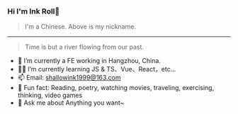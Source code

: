 
### Hi I'm Ink Roll👋
> I'm a Chinese. Above is my nickname.

---

> Time is but a river flowing from our past.

- 🤖 I’m currently a FE working in Hangzhou, China.
- 👨‍💻 I’m currently learning JS & TS、Vue、React，etc...
- 📫 Email: shallowink1999@163.com
- 🎣 Fun fact: Reading, poetry, watching movies, traveling, exercising, thinking, video games
- 💬 Ask me about Anything you want~
